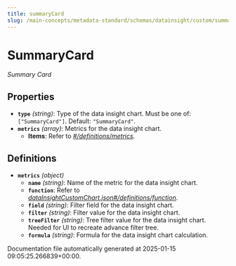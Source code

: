 ```yaml
---
title: summaryCard
slug: /main-concepts/metadata-standard/schemas/datainsight/custom/summarycard
---
```


# SummaryCard

*Summary Card*

## Properties

- **`type`** *(string)*: Type of the data insight chart. Must be one of: `["SummaryCard"]`. Default: `"SummaryCard"`.
- **`metrics`** *(array)*: Metrics for the data insight chart.
  - **Items**: Refer to *[#/definitions/metrics](#definitions/metrics)*.
## Definitions

- **`metrics`** *(object)*
  - **`name`** *(string)*: Name of the metric for the data insight chart.
  - **`function`**: Refer to *[dataInsightCustomChart.json#/definitions/function](#taInsightCustomChart.json#/definitions/function)*.
  - **`field`** *(string)*: Filter field for the data insight chart.
  - **`filter`** *(string)*: Filter value for the data insight chart.
  - **`treeFilter`** *(string)*: Tree filter value for the data insight chart. Needed for UI to recreate advance filter tree.
  - **`formula`** *(string)*: Formula for the data insight chart calculation.


Documentation file automatically generated at 2025-01-15 09:05:25.266839+00:00.
